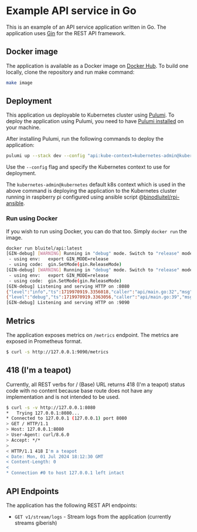 # Example API service in Go

This is an example of an API service application written in Go.
The application uses [Gin](https://github.com/gin-gonic/gin/) for the REST API framework.

## Docker image

The application is available as a Docker image on [Docker Hub](https://hub.docker.com/r/bluitel/api/tags).
To build one locally, clone the repository and run make command:

```bash
make image
```

## Deployment

This application us deployable to Kubernetes cluster using [Pulumi](https://www.pulumi.com/).
To deploy the application using Pulumi, you need to have [Pulumi installed](https://www.pulumi.com/docs/install/)
on your machine.

After installing Pulumi, run the following commands to deploy the application:

```bash
pulumi up --stack dev --config "api:kube-context=kubernetes-admin@kubernetes"
```

Use the `--config` flag and specify the Kubernetes context to use for deployment.

The `kubernetes-admin@kubernetes` default k8s context which is used in the above command is deploying the
application to the Kubernetes cluster running in raspberry pi configured using ansible script
@[binodluitel/rpi-ansible](https://github.com/binodluitel/rpi-ansible).

### Run using Docker

If you wish to run using Docker, you can do that too. Simply `docker run` the image.

```bash
docker run bluitel/api:latest
[GIN-debug] [WARNING] Running in "debug" mode. Switch to "release" mode in production.
 - using env:	export GIN_MODE=release
 - using code:	gin.SetMode(gin.ReleaseMode)
[GIN-debug] [WARNING] Running in "debug" mode. Switch to "release" mode in production.
 - using env:	export GIN_MODE=release
 - using code:	gin.SetMode(gin.ReleaseMode)
[GIN-debug] Listening and serving HTTP on :8080
{"level":"info","ts":1719970919.3356018,"caller":"api/main.go:32","msg":" ----- Welcome to the API service example ----- "}
{"level":"debug","ts":1719970919.3363056,"caller":"api/main.go:39","msg":"Application build information","name":"api-service","version":"5ce1db0","build_time":"2024-07-02T23:16:14Z","ref_name":"main","ref_sha":"5ce1db0d5d6ab557ed35756f53edba06ebe137fd"}
[GIN-debug] Listening and serving HTTP on :9090
```

## Metrics

The application exposes metrics on `/metrics` endpoint. The metrics are exposed in Prometheus format.

```bash
$ curl -s http://127.0.0.1:9090/metrics
```

## 418 (I'm a teapot)

Currently, all REST verbs for / (Base) URL returns 418 (I'm a teapot) status code with no content because
base route does not have any implementation and is not intended to be used.

```bash
$ curl -s -v http://127.0.0.1:8080
*   Trying 127.0.0.1:8080...
* Connected to 127.0.0.1 (127.0.0.1) port 8080
> GET / HTTP/1.1
> Host: 127.0.0.1:8080
> User-Agent: curl/8.6.0
> Accept: */*
>
< HTTP/1.1 418 I'm a teapot
< Date: Mon, 01 Jul 2024 18:12:30 GMT
< Content-Length: 0
<
* Connection #0 to host 127.0.0.1 left intact
```

## API Endpoints

The application has the following REST API endpoints:

- `GET v1/stream/logs` - Stream logs from the application (currently streams giberish)
